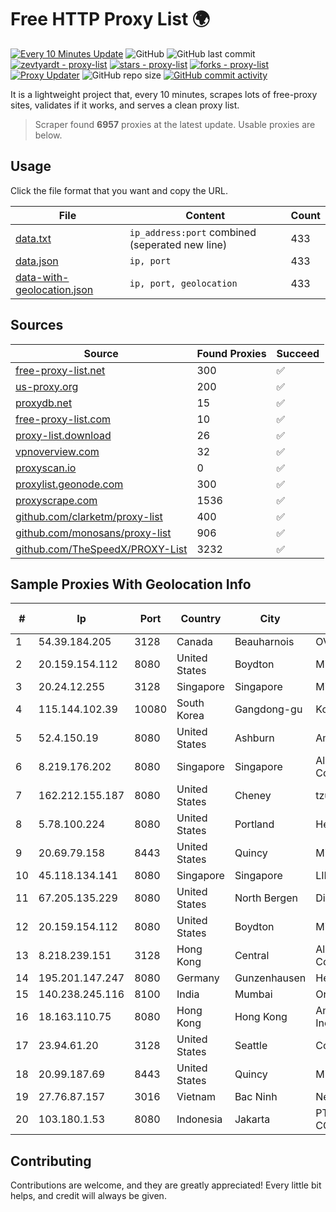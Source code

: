 
# Free HTTP Proxy List 🌍

[![Every 10 Minutes Update](https://github.com/mertguvencli/http-proxy-list/actions/workflows/main.yml/badge.svg?branch=main)](https://github.com/mertguvencli/http-proxy-list/actions/workflows/main.yml)
![GitHub](https://img.shields.io/github/license/mertguvencli/http-proxy-list)
![GitHub last commit](https://img.shields.io/github/last-commit/mertguvencli/http-proxy-list)
[![zevtyardt - proxy-list](https://img.shields.io/static/v1?label=zevtyardt&message=proxy-list&color=blue&logo=github)](https://github.com/zevtyardt/proxy-list "Go to GitHub repo")
[![stars - proxy-list](https://img.shields.io/github/stars/zevtyardt/proxy-list?style=social)](https://github.com/zevtyardt/proxy-list)
[![forks - proxy-list](https://img.shields.io/github/forks/zevtyardt/proxy-list?style=social)](https://github.com/zevtyardt/proxy-list)
[![Proxy Updater](https://github.com/zevtyardt/proxy-list/workflows/Proxy%20Updater/badge.svg)](https://github.com/zevtyardt/proxy-list/actions?query=workflow:"Proxy+Updater")
![GitHub repo size](https://img.shields.io/github/repo-size/zevtyardt/proxy-list)
[![GitHub commit activity](https://img.shields.io/github/commit-activity/m/zevtyardt/proxy-list?logo=commits)](https://github.com/zevtyardt/proxy-list/commits/main)

It is a lightweight project that, every 10 minutes, scrapes lots of free-proxy sites, validates if it works, and serves a clean proxy list.

> Scraper found **6957** proxies at the latest update. Usable proxies are below.

## Usage

Click the file format that you want and copy the URL.

|File|Content|Count|
|----|-------|-----|
|[data.txt](https://raw.githubusercontent.com/mertguvencli/http-proxy-list/main/proxy-list/data.txt)|`ip_address:port` combined (seperated new line)|433|
|[data.json](https://raw.githubusercontent.com/mertguvencli/http-proxy-list/main/proxy-list/data.json)|`ip, port`|433|
|[data-with-geolocation.json](https://raw.githubusercontent.com/mertguvencli/http-proxy-list/main/proxy-list/data-with-geolocation.json)|`ip, port, geolocation`|433|

## Sources

|Source|Found Proxies|Succeed|
|------|-------------|-------|
|[free-proxy-list.net](https://free-proxy-list.net)|300|✅|
|[us-proxy.org](https://www.us-proxy.org)|200|✅|
|[proxydb.net](http://proxydb.net)|15|✅|
|[free-proxy-list.com](https://free-proxy-list.com/?page=&port=&type%5B%5D=http&type%5B%5D=https&up_time=0&search=Search)|10|✅|
|[proxy-list.download](https://www.proxy-list.download/HTTP)|26|✅|
|[vpnoverview.com](https://vpnoverview.com/privacy/anonymous-browsing/free-proxy-servers)|32|✅|
|[proxyscan.io](https://www.proxyscan.io)|0|✅|
|[proxylist.geonode.com](https://proxylist.geonode.com/api/proxy-list?limit=300&page=1&sort_by=lastChecked&sort_type=desc&protocols=http,https)|300|✅|
|[proxyscrape.com](https://api.proxyscrape.com/v2/?request=displayproxies&protocol=http&timeout=10000&country=all&ssl=all&anonymity=all)|1536|✅|
|[github.com/clarketm/proxy-list](https://raw.githubusercontent.com/clarketm/proxy-list/master/proxy-list-raw.txt)|400|✅|
|[github.com/monosans/proxy-list](https://raw.githubusercontent.com/monosans/proxy-list/main/proxies/http.txt)|906|✅|
|[github.com/TheSpeedX/PROXY-List](https://raw.githubusercontent.com/TheSpeedX/PROXY-List/master/http.txt)|3232|✅|


## Sample Proxies With Geolocation Info

|#|Ip|Port|Country|City|Internet Service Provider|
|-|--|----|-------|----|-------------------------|
|1|54.39.184.205|3128|Canada|Beauharnois|OVH SAS|
|2|20.159.154.112|8080|United States|Boydton|Microsoft Corporation|
|3|20.24.12.255|3128|Singapore|Singapore|Microsoft Corporation|
|4|115.144.102.39|10080|South Korea|Gangdong-gu|Korea Telecom|
|5|52.4.150.19|8080|United States|Ashburn|Amazon.com, Inc.|
|6|8.219.176.202|8080|Singapore|Singapore|Alibaba (US) Technology Co., Ltd.|
|7|162.212.155.187|8080|United States|Cheney|tzulo, inc.|
|8|5.78.100.224|8080|United States|Portland|Hetzner Online GmbH|
|9|20.69.79.158|8443|United States|Quincy|Microsoft Corporation|
|10|45.118.134.141|8080|Singapore|Singapore|LINODE|
|11|67.205.135.229|8080|United States|North Bergen|DigitalOcean, LLC|
|12|20.159.154.112|8080|United States|Boydton|Microsoft Corporation|
|13|8.218.239.151|3128|Hong Kong|Central|Alibaba (US) Technology Co., Ltd.|
|14|195.201.147.247|8080|Germany|Gunzenhausen|Hetzner Online GmbH|
|15|140.238.245.116|8100|India|Mumbai|Oracle Corporation|
|16|18.163.110.75|8080|Hong Kong|Hong Kong|Amazon Technologies Inc.|
|17|23.94.61.20|3128|United States|Seattle|ColoCrossing|
|18|20.99.187.69|8443|United States|Quincy|Microsoft Corporation|
|19|27.76.87.157|3016|Vietnam|Bac Ninh|Newass2011xDSLHCMC|
|20|103.180.1.53|8080|Indonesia|Jakarta|PT INDONESIA COMNETS PLUS|



## Contributing

Contributions are welcome, and they are greatly appreciated! Every
little bit helps, and credit will always be given.

